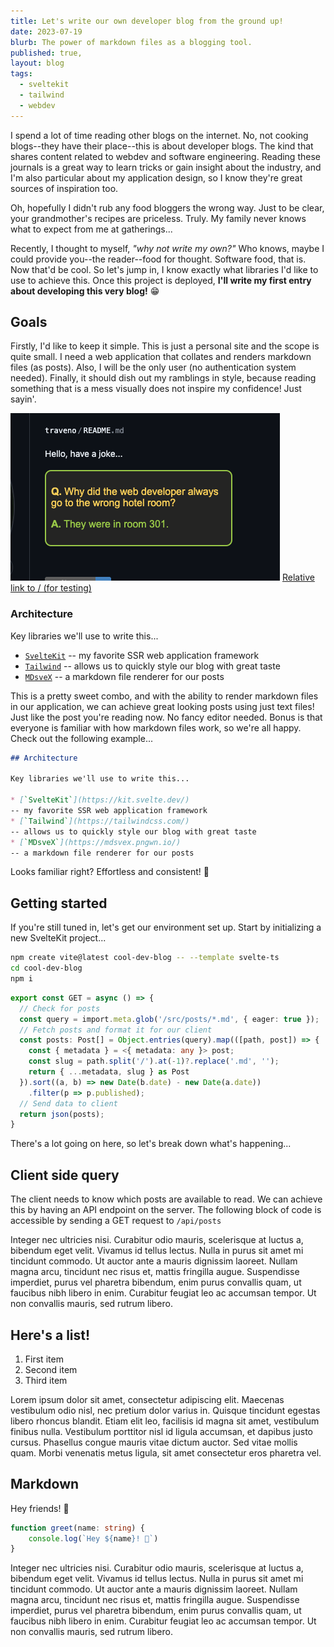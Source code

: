 ```yaml
---
title: Let's write our own developer blog from the ground up!
date: 2023-07-19
blurb: The power of markdown files as a blogging tool.
published: true,
layout: blog
tags:
  - sveltekit
  - tailwind
  - webdev
---
```

<script>
  import Window from '/src/lib/widgets/Window.svelte';
</script>

I spend a lot of time reading other blogs on the internet. No, not cooking blogs--they have their place--this is
about developer blogs. The kind that shares content related to webdev and software engineering. Reading these journals
is a great way to learn tricks or gain insight about the industry, and I'm also particular about
my application design, so I know they're great sources of inspiration too.

Oh, hopefully I didn't rub any food bloggers the wrong way. Just to be clear, your 
grandmother's recipes are priceless. Truly. My family never knows what to expect from me at gatherings... 

Recently, I thought to myself, *"why not write my own?"* Who knows, maybe I could provide you--the reader--food for thought. Software food, that is.
Now that'd be cool. So let's jump in, I know exactly what libraries I'd like to use to achieve this. 
Once this project is deployed, **I'll write my first entry about developing this very blog!** :grin:

## Goals

Firstly, I'd like to keep it simple. This is just a personal site and the scope is quite small. I need a web application
that collates and renders markdown files (as posts). Also, I will be the only user (no authentication system needed). 
Finally, it should dish out my ramblings in style, because
reading something that is a mess visually does not inspire my confidence! Just sayin'.

![Avatar](./assets/test.png)
[Relative link to / (for testing)](/)

### Architecture

Key libraries we'll use to write this...

* [`SvelteKit`](https://kit.svelte.dev/)
-- my favorite SSR web application framework
* [`Tailwind`](https://tailwindcss.com/) 
-- allows us to quickly style our blog with great taste
* [`MDsveX`](https://mdsvex.pngwn.io/)
-- a markdown file renderer for our posts

This is a pretty sweet combo, and with the ability to render markdown files in our application, we can achieve
great looking posts using just text files! Just like the post you're reading now. No fancy editor needed. Bonus is that everyone is
familiar with how markdown files work, so we're all happy. Check out the following example...

<Window name="my_blog_post.md">

```md
## Architecture

Key libraries we'll use to write this...

* [`SvelteKit`](https://kit.svelte.dev/)
-- my favorite SSR web application framework
* [`Tailwind`](https://tailwindcss.com/)
-- allows us to quickly style our blog with great taste
* [`MDsveX`](https://mdsvex.pngwn.io/)
-- a markdown file renderer for our posts
```

</Window>

Looks familiar right? Effortless and consistent! :clap:

## Getting started

If you're still tuned in, let's get our environment set up. Start by initializing a new SvelteKit project...

<Window name="Terminal">

```bash
npm create vite@latest cool-dev-blog -- --template svelte-ts
cd cool-dev-blog
npm i
```

</Window>

<Window name="src/routes/api/posts/+server.ts">

```ts
export const GET = async () => {
  // Check for posts
  const query = import.meta.glob('/src/posts/*.md', { eager: true });
  // Fetch posts and format it for our client
  const posts: Post[] = Object.entries(query).map(([path, post]) => {
    const { metadata } = <{ metadata: any }> post;
    const slug = path.split('/').at(-1)?.replace('.md', '');
    return { ...metadata, slug } as Post
  }).sort((a, b) => new Date(b.date) - new Date(a.date))
    .filter(p => p.published);
  // Send data to client
  return json(posts);
}
```

</Window>

There's a lot going on here, so let's break down what's happening...

## Client side query

The client needs to know which posts are available to read. We can achieve this by having an API endpoint on the server.
The following block of code is accessible by sending a GET request to ` /api/posts `

Integer nec ultricies nisi. Curabitur odio mauris, scelerisque at luctus a, bibendum eget velit. Vivamus id tellus lectus. Nulla in purus sit amet mi tincidunt commodo. Ut auctor ante a mauris dignissim laoreet. Nullam magna arcu, tincidunt nec risus et, mattis fringilla augue. Suspendisse imperdiet, purus vel pharetra bibendum, enim purus convallis quam, ut faucibus nibh libero in enim. Curabitur feugiat leo ac accumsan tempor. Ut non convallis mauris, sed rutrum libero.

## Here's a list!

1. First item
2. Second item
3. Third item

Lorem ipsum dolor sit amet, consectetur adipiscing elit. Maecenas vestibulum odio nisl, nec pretium dolor varius in. Quisque tincidunt egestas libero rhoncus blandit. Etiam elit leo, facilisis id magna sit amet, vestibulum finibus nulla. Vestibulum porttitor nisl id ligula accumsan, et dapibus justo cursus. Phasellus congue mauris vitae dictum auctor. Sed vitae mollis quam. Morbi venenatis metus ligula, sit amet consectetur eros pharetra vel.

## Markdown

Hey friends! 👋

```ts
function greet(name: string) {
	console.log(`Hey ${name}! 👋`)
}
```

Integer nec ultricies nisi. Curabitur odio mauris, scelerisque at luctus a, bibendum eget velit. Vivamus id tellus lectus. Nulla in purus sit amet mi tincidunt commodo. Ut auctor ante a mauris dignissim laoreet. Nullam magna arcu, tincidunt nec risus et, mattis fringilla augue. Suspendisse imperdiet, purus vel pharetra bibendum, enim purus convallis quam, ut faucibus nibh libero in enim. Curabitur feugiat leo ac accumsan tempor. Ut non convallis mauris, sed rutrum libero.